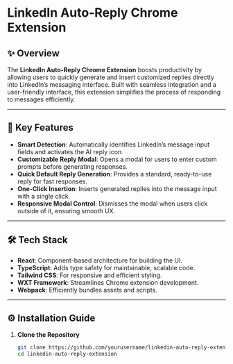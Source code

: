 # LinkedIn Auto-Reply Chrome Extension

## ✨ Overview

The **LinkedIn Auto-Reply Chrome Extension** boosts productivity by allowing users to quickly generate and insert customized replies directly into LinkedIn’s messaging interface. Built with seamless integration and a user-friendly interface, this extension simplifies the process of responding to messages efficiently.

---

## 🚀 Key Features

- **Smart Detection**: Automatically identifies LinkedIn’s message input fields and activates the AI reply icon.
- **Customizable Reply Modal**: Opens a modal for users to enter custom prompts before generating responses.
- **Quick Default Reply Generation**: Provides a standard, ready-to-use reply for fast responses.
- **One-Click Insertion**: Inserts generated replies into the message input with a single click.
- **Responsive Modal Control**: Dismisses the modal when users click outside of it, ensuring smooth UX.

---

## 🛠️ Tech Stack

- **React**: Component-based architecture for building the UI.
- **TypeScript**: Adds type safety for maintainable, scalable code.
- **Tailwind CSS**: For responsive and efficient styling.
- **WXT Framework**: Streamlines Chrome extension development.
- **Webpack**: Efficiently bundles assets and scripts.

---

## ⚙️ Installation Guide

1. **Clone the Repository**
   ```bash
   git clone https://github.com/yourusername/linkedin-auto-reply-extension.git
   cd linkedin-auto-reply-extension
